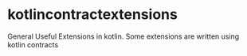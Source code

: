 # kotlincontractextensions
General Useful Extensions in kotlin. Some extensions are written using kotlin contracts
